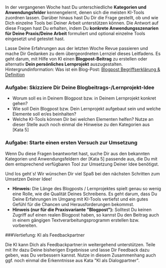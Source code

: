 In der vergangenen Woche hast Du unterschiedliche **Kategorien und Anwendungsfelder** kennengelernt, denen sich die meisten KI-Tools zuordnen lassen. Darüber hinaus hast Du Dir die Frage gestellt, ob und wie Dich einzelne Tools bei Deiner Arbeit unterstützen können. Die Antwort auf diese Fragen hast Du erhalten, indem Du **konkrete Anwendungsszenarien für Deine Praxis/Deine Arbeit** formuliert und optional einzelne Tools eingesetzt und getestet hast.

Lasse Deine Erfahrungen aus der letzten Woche Revue passieren und mache Dir Gedanken zu dem übergeordneten Lernziel dieses Leitfadens. Es geht darum, mit Hilfe von KI einen **Blogpost-Beitrag** zu erstellen oder alternativ **Dein persönliches Lernprojekt** auszugestalten. Hintergrundinformation: Was ist ein Blog-Post: [Blogpost Begriffserklärung &amp; Definition](https://www.seo-analyse.com/seo-lexikon/b/blogpost/) 

### Aufgabe: Skizziere Dir Deine Blogbeitrags-/Lernprojekt-Idee

- Worum soll es in Deinem Blogpost bzw. in Deinem Lernprojekt konkret gehen?
- Wie soll Dein Blogpost bzw. Dein Lernprojekt aufgebaut sein und welche Elemente soll er/es beinhalten?
- Welche KI-Tools können Dir bei welchen Elementen helfen? Nutze an dieser Stelle auch noch einmal die Hinweise zu den Kategorien aus [Kata 5]

### Aufgabe: Starte einen ersten Versuch zur Umsetzung
Wenn Du diese Fragen beantwortet hast, suche Dir aus den bekannten Kategorien und Anwendungsfeldern der [Kata 5] passende aus, die Du mit dem entsprechend verfügbaren Tool zur Umsetzung Deiner Idee benötigst.

Und los geht´s! Wir wünschen Dir viel Spaß bei den nächsten Schritten zum Umsetzen Deiner Idee!

- **Hinweis:** Die Länge des Blogposts / Lernprojektes spielt genau so wenig eine Rolle, wie die Qualität Deines Schreibens. Es geht darum, dass Du Deine Erfahrungen im Umgang mit KI-Tools vertiefst und ein gutes Gefühl für die Chancen und Herausforderungen bekommst.
- **Hinweis (nur für die Praxisvariante "Blogpost"):** Solltest Du keinen Zugriff auf einen realen Blogpost haben, so kannst Du den Beitrag auch in einem gängigen Textverarbeitungsprogramm erstellen bzw. vorbereiten.

###Vertiefung: KI als Feedbackpartner

Die KI kann Dich als Feedbackpartner:in weitergehend unterstützen. Teile mit Ihr dazu Deine bisherigen Ergebnisse und lasse Dir Feedback dazu geben, was Du verbessern kannst. Nutze in diesem Zusammenhang auch ggf. noch einmal die Erkenntnisse aus Kata "KI als Dialogpartner".
